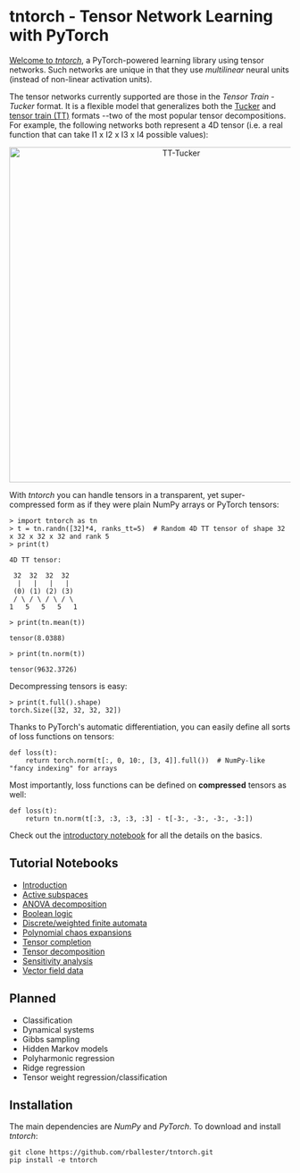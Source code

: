 # tntorch - Tensor Network Learning with PyTorch

[Welcome to *tntorch*](https://github.com/rballester/tntorch/blob/master/tutorials/introduction.ipynb), a PyTorch-powered learning library using tensor networks. Such networks are unique in that they use *multilinear* neural units (instead of non-linear activation units).

The tensor networks currently supported are those in the *Tensor Train - Tucker* format. It is a flexible model that generalizes both the [Tucker](https://epubs.siam.org/doi/pdf/10.1137/S0895479898346995) and [tensor train (TT)](https://epubs.siam.org/doi/pdf/10.1137/090752286) formats --two of the most popular tensor decompositions. For example, the following networks both represent a 4D tensor (i.e. a real function that can take I1 x I2 x I3 x I4 possible values):

<p align="center"><img src="https://github.com/rballester/tntorch/blob/master/images/tensors.jpg" width="600" title="TT-Tucker"></p>

With *tntorch* you can handle tensors in a transparent, yet super-compressed form as if they were plain NumPy arrays or PyTorch tensors:

```
> import tntorch as tn
> t = tn.randn([32]*4, ranks_tt=5)  # Random 4D TT tensor of shape 32 x 32 x 32 x 32 and rank 5
> print(t)

4D TT tensor:

 32  32  32  32
  |   |   |   |
 (0) (1) (2) (3)
 / \ / \ / \ / \
1   5   5   5   1

> print(tn.mean(t))

tensor(8.0388)

> print(tn.norm(t))

tensor(9632.3726)
```

Decompressing tensors is easy:  

```
> print(t.full().shape)
torch.Size([32, 32, 32, 32])
```

Thanks to PyTorch's automatic differentiation, you can easily define all sorts of loss functions on tensors:

```
def loss(t):
    return torch.norm(t[:, 0, 10:, [3, 4]].full())  # NumPy-like "fancy indexing" for arrays
```

Most importantly, loss functions can be defined on **compressed** tensors as well:

```
def loss(t):
    return tn.norm(t[:3, :3, :3, :3] - t[-3:, -3:, -3:, -3:])
```

Check out the [introductory notebook](https://github.com/rballester/tntorch/blob/master/tutorials/introduction.ipynb) for all the details on the basics.

## Tutorial Notebooks

- [Introduction](https://github.com/rballester/tntorch/blob/master/tutorials/introduction.ipynb)
- [Active subspaces](https://github.com/rballester/tntorch/blob/master/tutorials/active_subspaces.ipynb)
- [ANOVA decomposition](https://github.com/rballester/tntorch/blob/master/tutorials/anova.ipynb)
- [Boolean logic](https://github.com/rballester/tntorch/blob/master/tutorials/logic.ipynb)
- [Discrete/weighted finite automata](https://github.com/rballester/tntorch/blob/master/tutorials/automata.ipynb)
- [Polynomial chaos expansions](https://github.com/rballester/tntorch/blob/master/tutorials/pce.ipynb)
- [Tensor completion](https://github.com/rballester/tntorch/blob/master/tutorials/completion.ipynb)
- [Tensor decomposition](https://github.com/rballester/tntorch/blob/master/tutorials/decompositions.ipynb)
- [Sensitivity analysis](https://github.com/rballester/tntorch/blob/master/tutorials/sobol.ipynb)
- [Vector field data](https://github.com/rballester/tntorch/blob/master/tutorials/vector_fields.ipynb)


## Planned

- Classification
- Dynamical systems
- Gibbs sampling
- Hidden Markov models
- Polyharmonic regression
- Ridge regression
- Tensor weight regression/classification

## Installation

The main dependencies are *NumPy* and *PyTorch*. To download and install *tntorch*:

```
git clone https://github.com/rballester/tntorch.git
pip install -e tntorch
```
